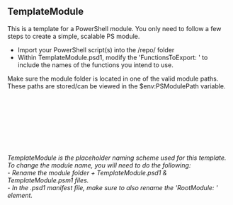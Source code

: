 ## TemplateModule ##
This is a template for a PowerShell module. You only need to follow a few steps to create a simple, scalable PS module.

- Import your PowerShell script(s) into the /repo/ folder 
- Within TemplateModule.psd1, modify the 'FunctionsToExport: ' to include the names of the functions you intend to use.

Make sure the module folder is located in one of the valid module paths. These paths are stored/can be viewed in the $env:PSModulePath variable.



<br><br><br>
<br><br><br>



## ##
*TemplateModule is the placeholder naming scheme used for this template. To change the module name, you will need to do the following:*
<br>- *Rename the module folder + TemplateModule.psd1 & TemplateModule.psm1 files.*
<br>- *In the .psd1 manifest file, make sure to also rename the 'RootModule: ' element.*
## ##
